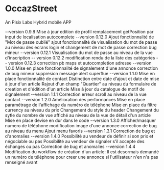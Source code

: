 # OccazStreet
An Pisix Labs Hybrid mobile APP

--version 0.9.8
Mise à jour edition de profil
remplacement getPosition par input de localisation autocomplete
--version 0.12.0
Ajout fonctionnalité de "Mot de passe oublié"
ajout fonctionnalité de visualisation du mot de passe au niveau des ecrans login et changement de mot de passe
correction bug mineur
--version 0.12.1
Visualisation du mot de passe au niveau de la vue d'inscription
-- version 0.12.2
modification rendu de la liste des catégories
-- version 0.12.3
correction pb maps et autocompletion adresse
--version 1.0.0
Mise en place fonctionnalité de signalement d'une annonce
correction de bug mineur
suppresion message alert superflue
--version 1.1.0
Mise en place fonctionnalité de contact
Distinction entre date d'ajout et date de mise à jour d'un article
Rajout d'un champ "Quartier" au niveau du formulaire de creation et d'édition d'un article
Mise à jour du catalogue de motif de signalement
--version 1.1.1
Correction erreur scroll au niveau de la vue contact
--version 1.2.0
Amélioration des performances 
Mise en place paramétrage  de l'affichage du numéro de téléphone
Mise en place du filtre currency au niveau du prix
Changement du style du header
Changement du sytle du nombre de vue affiché au niveau de la vue de détail d'un article
Mise en place devise en dur dans le code
--version 1.3.0
Afficher/masquer numero de téléphone
modification image d'une annonce
correction de bug au niveau du menu
Ajout menu favoris
--version 1.3.1
Correction de bug et d'anomalies
--version 1.4.0
Possibilité au vendeur de définir si son prix et négociable ou pas
Possibilité au vendeur de signaler s'il accepte des échanges ou pas
Correction de bug et anomalies
--version 1.4.4
Modification du workflow de création d'un article: Il est desormais demandé un numéro de téléphone pour creer une annonce si l'utilisateur 
n'en n'a pas renseigné avant
